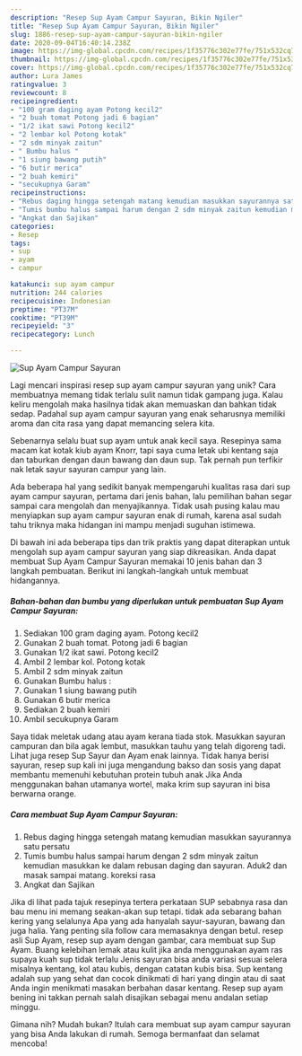 ```yaml
---
description: "Resep Sup Ayam Campur Sayuran, Bikin Ngiler"
title: "Resep Sup Ayam Campur Sayuran, Bikin Ngiler"
slug: 1886-resep-sup-ayam-campur-sayuran-bikin-ngiler
date: 2020-09-04T16:40:14.238Z
image: https://img-global.cpcdn.com/recipes/1f35776c302e77fe/751x532cq70/sup-ayam-campur-sayuran-foto-resep-utama.jpg
thumbnail: https://img-global.cpcdn.com/recipes/1f35776c302e77fe/751x532cq70/sup-ayam-campur-sayuran-foto-resep-utama.jpg
cover: https://img-global.cpcdn.com/recipes/1f35776c302e77fe/751x532cq70/sup-ayam-campur-sayuran-foto-resep-utama.jpg
author: Lura James
ratingvalue: 3
reviewcount: 8
recipeingredient:
- "100 gram daging ayam Potong kecil2"
- "2 buah tomat Potong jadi 6 bagian"
- "1/2 ikat sawi Potong kecil2"
- "2 lembar kol Potong kotak"
- "2 sdm minyak zaitun"
- " Bumbu halus "
- "1 siung bawang putih"
- "6 butir merica"
- "2 buah kemiri"
- "secukupnya Garam"
recipeinstructions:
- "Rebus daging hingga setengah matang kemudian masukkan sayurannya satu persatu"
- "Tumis bumbu halus sampai harum dengan 2 sdm minyak zaitun kemudian masukkan ke dalam rebusan daging dan sayuran. Aduk2 dan masak sampai matang. koreksi rasa"
- "Angkat dan Sajikan"
categories:
- Resep
tags:
- sup
- ayam
- campur

katakunci: sup ayam campur 
nutrition: 244 calories
recipecuisine: Indonesian
preptime: "PT37M"
cooktime: "PT39M"
recipeyield: "3"
recipecategory: Lunch

---
```



![Sup Ayam Campur Sayuran](https://img-global.cpcdn.com/recipes/1f35776c302e77fe/751x532cq70/sup-ayam-campur-sayuran-foto-resep-utama.jpg)

Lagi mencari inspirasi resep sup ayam campur sayuran yang unik? Cara membuatnya memang tidak terlalu sulit namun tidak gampang juga. Kalau keliru mengolah maka hasilnya tidak akan memuaskan dan bahkan tidak sedap. Padahal sup ayam campur sayuran yang enak seharusnya memiliki aroma dan cita rasa yang dapat memancing selera kita.

Sebenarnya selalu buat sup ayam untuk anak kecil saya. Resepinya sama macam kat kotak kiub ayam Knorr, tapi saya cuma letak ubi kentang saja dan taburkan dengan daun bawang dan daun sup. Tak pernah pun terfikir nak letak sayur sayuran campur yang lain.

Ada beberapa hal yang sedikit banyak mempengaruhi kualitas rasa dari sup ayam campur sayuran, pertama dari jenis bahan, lalu pemilihan bahan segar sampai cara mengolah dan menyajikannya. Tidak usah pusing kalau mau menyiapkan sup ayam campur sayuran enak di rumah, karena asal sudah tahu triknya maka hidangan ini mampu menjadi suguhan istimewa.


Di bawah ini ada beberapa tips dan trik praktis yang dapat diterapkan untuk mengolah sup ayam campur sayuran yang siap dikreasikan. Anda dapat membuat Sup Ayam Campur Sayuran memakai 10 jenis bahan dan 3 langkah pembuatan. Berikut ini langkah-langkah untuk membuat hidangannya.

<!--inarticleads1-->

##### Bahan-bahan dan bumbu yang diperlukan untuk pembuatan Sup Ayam Campur Sayuran:

1. Sediakan 100 gram daging ayam. Potong kecil2
1. Gunakan 2 buah tomat. Potong jadi 6 bagian
1. Gunakan 1/2 ikat sawi. Potong kecil2
1. Ambil 2 lembar kol. Potong kotak
1. Ambil 2 sdm minyak zaitun
1. Gunakan  Bumbu halus :
1. Gunakan 1 siung bawang putih
1. Gunakan 6 butir merica
1. Sediakan 2 buah kemiri
1. Ambil secukupnya Garam


Saya tidak meletak udang atau ayam kerana tiada stok. Masukkan sayuran campuran dan bila agak lembut, masukkan tauhu yang telah digoreng tadi. Lihat juga resep Sup Sayur dan Ayam enak lainnya. Tidak hanya berisi sayuran, resep sup kali ini juga mengandung bakso dan sosis yang dapat membantu memenuhi kebutuhan protein tubuh anak Jika Anda menggunakan bahan utamanya wortel, maka krim sup sayuran ini bisa berwarna orange. 

<!--inarticleads2-->

##### Cara membuat Sup Ayam Campur Sayuran:

1. Rebus daging hingga setengah matang kemudian masukkan sayurannya satu persatu
1. Tumis bumbu halus sampai harum dengan 2 sdm minyak zaitun kemudian masukkan ke dalam rebusan daging dan sayuran. Aduk2 dan masak sampai matang. koreksi rasa
1. Angkat dan Sajikan


Jika di lihat pada tajuk resepinya tertera perkataan SUP sebabnya rasa dan bau menu ini memang seakan-akan sup tetapi. tidak ada sebarang bahan kering yang selalunya Apa yang ada hanyalah sayur-sayuran, bawang dan juga halia. Yang penting sila follow cara memasaknya dengan betul. resep asli Sup Ayam, resep sup ayam dengan gambar, cara membuat sup Sup Ayam. Buang kelebihan lemak atau kulit jika anda menggunakan ayam ras supaya kuah sup tidak terlalu Jenis sayuran bisa anda variasi sesuai selera misalnya kentang, kol atau kubis, dengan catatan kubis bisa. Sup kentang adalah sup yang sehat dan cocok dinikmati di hari yang dingin atau di saat Anda ingin menikmati masakan berbahan dasar kentang. Resep sup ayam bening ini takkan pernah salah disajikan sebagai menu andalan setiap minggu. 

Gimana nih? Mudah bukan? Itulah cara membuat sup ayam campur sayuran yang bisa Anda lakukan di rumah. Semoga bermanfaat dan selamat mencoba!
